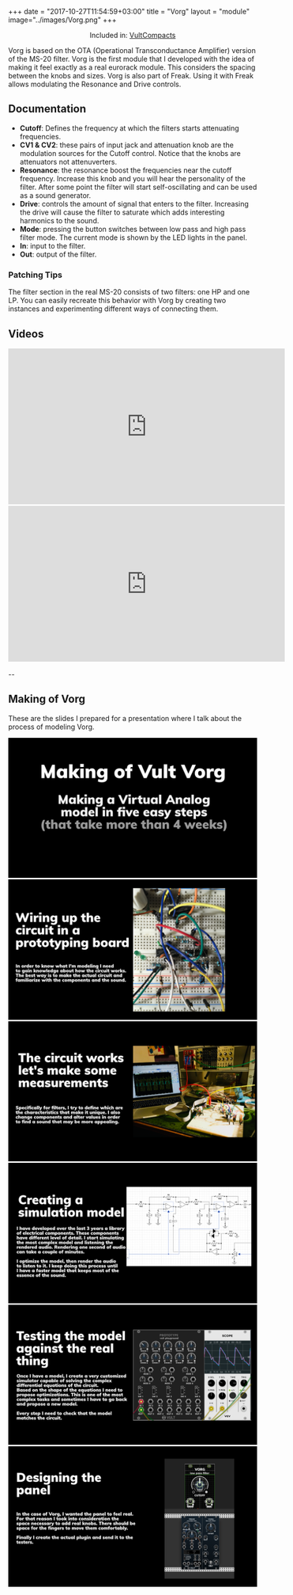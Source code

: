 +++
date = "2017-10-27T11:54:59+03:00"
title = "Vorg"
layout = "module"
image="../images/Vorg.png"
+++

<center>Included in: <a href="/compacts/" class="btn btn-primary" role="button">VultCompacts</a> </center>

Vorg is based on the OTA (Operational Transconductance Amplifier) version of the MS-20 filter. Vorg is the first module that I developed with the idea of making it feel exactly as a real eurorack module. This considers the spacing between the knobs and sizes. Vorg is also part of Freak. Using it with Freak allows modulating the Resonance and Drive controls.

## Documentation

- **Cutoff**: Defines the frequency at which the filters starts attenuating frequencies.
- **CV1 & CV2**: these pairs of input jack and attenuation knob are the modulation sources for the Cutoff control. Notice that the knobs are attenuators not attenuverters.
- **Resonance**: the resonance boost the frequencies near the cutoff frequency. Increase this knob and you will hear the personality of the filter. After some point the filter will start self-oscillating and can be used as a sound generator.
- **Drive**: controls the amount of signal that enters to the filter. Increasing the drive will cause the filter to saturate which adds interesting harmonics to the sound.
- **Mode**: pressing the button switches between low pass and high pass filter mode. The current mode is shown by the LED lights in the panel.
- **In**: input to the filter.
- **Out**: output of the filter.

### Patching Tips

The filter section in the real MS-20 consists of two filters: one HP and one LP. You can easily recreate this behavior with Vorg by creating two instances and experimenting different ways of connecting them.


## Videos

<center><iframe width="560" height="315" src="https://www.youtube.com/embed/r_r9GcBLdKc" frameborder="0" allow="accelerometer; autoplay; encrypted-media; gyroscope; picture-in-picture" allowfullscreen></iframe></center>

<center><iframe width="560" height="315" src="https://www.youtube.com/embed/vKQGOJNimAg" frameborder="0" allow="accelerometer; autoplay; encrypted-media; gyroscope; picture-in-picture" allowfullscreen></iframe></center>

--

## Making of Vorg

These are the slides I prepared for a presentation where I talk about the process of modeling Vorg.

<center><img src="../images/Vorg-0.png" style="max-width: 100%;"> </center>
<center><img src="../images/Vorg-1.png" style="max-width: 100%;"> </center>
<center><img src="../images/Vorg-2.png" style="max-width: 100%;"> </center>
<center><img src="../images/Vorg-3.png" style="max-width: 100%;"> </center>
<center><img src="../images/Vorg-4.png" style="max-width: 100%;"> </center>
<center><img src="../images/Vorg-5.png" style="max-width: 100%;"> </center>




